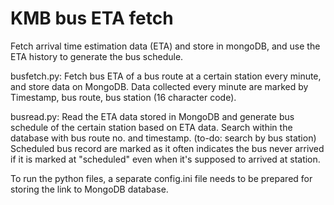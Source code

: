 # KMB bus ETA fetch
 Fetch arrival time estimation data (ETA) and store in mongoDB, and use the ETA history to generate the bus schedule.
  
busfetch.py: 
Fetch bus ETA of a bus route at a certain station every minute, and store data on MongoDB. Data collected every minute are marked by Timestamp, bus route, bus station (16 character code).
 
 busread.py: 
 Read the ETA data stored in MongoDB and generate bus schedule of the certain station based on ETA data. Search within the database with bus route no. and timestamp. (to-do: search by bus station)
 Scheduled bus record are marked as it often indicates the bus never arrived if it is marked at "scheduled" even when it's supposed to arrived at station.
 
 To run the python files, a separate config.ini file needs to be prepared for storing the link to MongoDB database.
